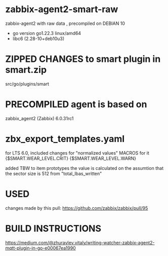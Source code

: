 # zabbix-agent2-smart-raw
zabbix-agent2 with raw data , precompiled on DEBIAN 10 
 - go version go1.22.3 linux/amd64
 - libc6 (2.28-10+deb10u3)
# ZIPPED CHANGES to smart plugin in smart.zip
src/go/plugins/smart
# PRECOMPILED agent is based on
zabbix_agent2 (Zabbix) 6.0.31rc1
# zbx_export_templates.yaml
for LTS 6.0, included changes for "normalized values"
MACROS for it
{$SMART.WEAR_LEVEL.CRIT}
{$SMART.WEAR_LEVEL.WARN}

added TBW to item prototypes the value is calculated on the assumtion that the sector size is 512
from "total_lbas_written"
# USED
changes made by this pull:
https://github.com/zabbix/zabbix/pull/95
# BUILD INSTRUCTIONS
https://medium.com/@zhuravlev.vitaly/writing-watcher-zabbix-agent2-mqtt-plugin-in-go-e00067ea1990